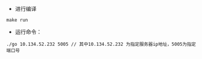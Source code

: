 - 进行编译

```
make run
```


- 运行命令：

```
./go 10.134.52.232 5005 // 其中10.134.52.232 为指定服务器ip地址，5005为指定端口号
```
